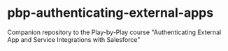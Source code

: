 # pbp-authenticating-external-apps
Companion repository to the Play-by-Play course "Authenticating External App and Service Integrations with Salesforce"

